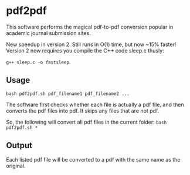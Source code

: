 # pdf2pdf
This software performs the magical pdf-to-pdf conversion popular in academic journal submission sites.

New speedup in version 2. Still runs in O(1) time, but now ~15% faster! 
Version 2 now requires you compile the C++ code sleep.c thusly:

`g++ sleep.c -o fastsleep`.

## Usage
`bash pdf2pdf.sh pdf_filename1 pdf_filename2 ...`

The software first checks whether each file is actually a pdf file, and then converts the pdf files into pdf. It skips any files that are not pdf.

So, the following will convert all pdf files in the current folder:
`bash pdf2pdf.sh *`

## Output
Each listed pdf file will be converted to a pdf with the same name as the original.


